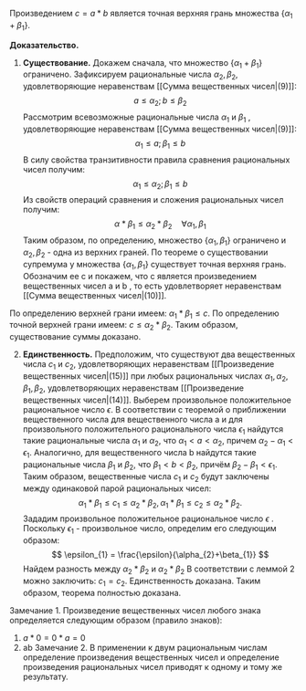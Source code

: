 Произведением $c=a*b$ является точная верхняя грань множества $\{\alpha_{1}+\beta_{1}\}$.

**Доказательство.**
1. **Существование.**
Докажем сначала, что множество $\{\alpha_{1}+\beta_{1}\}$ ограничено. Зафиксируем рациональные числа $\alpha_{2},\beta_{2}$, удовлетворяющие неравенствам [[Сумма вещественных чисел|(9)]]:
$$
a \le \alpha_{2}; b \le \beta_{2}
$$
Рассмотрим всевозможные рациональные числа $\alpha_{1}$ и $\beta_{1}$ , удовлетворяющие неравенствам [[Сумма вещественных чисел|(9)]]:
$$
\alpha_{1} \le a; \beta_{1} \le b
$$
В силу свойства транзитивности правила сравнения рациональных чисел получим:
$$
\alpha_{1} \le \alpha_{2}; \beta_{1} \le b
$$
Из свойств операций сравнения и сложения рациональных чисел получим:
$$
\alpha * \beta_{1} \le \alpha_{2}* \beta_{2} \quad \forall \alpha_{1},\beta_{1}
$$
Таким образом, по определению, множество $\{ \alpha_{1},\beta_{1} \}$ ограничено и $\alpha_{2},\beta_{2}$ - одна из верхних граней. 
По теореме о существовании супремума у множества $\{ \alpha_{1},\beta_{1} \}$ существует точная верхняя грань. Обозначим ее c и покажем, что c является произведением вещественных чисел a и b , то есть удовлетворяет неравенствам [[Сумма вещественных чисел|(10)]].

По определению верхней грани имеем: $\alpha_{1}*\beta_{1} \le c$.
По определению точной верхней грани имеем: $c \le \alpha_{2}*\beta_{2}$.
Таким образом, существование суммы доказано.

2. **Единственность.**
Предположим, что существуют два вещественных числа $c_1$ и $c_{2}$, удовлетворяющих неравенствам [[Произведение вещественных чисел|(15)]] при любых рациональных числах $\alpha_{1},\alpha_{2}, \beta_{1}, \beta_{2}$,  удовлетворяющих неравенствам [[Произведение вещественных чисел|(14)]]. Выберем произвольное положительное рациональное число $\epsilon$. В соответствии с теоремой о приближении вещественного числа для вещественного числа a и для произвольного положительного рационального числа $\epsilon_{1}$ найдутся такие рациональные числа $\alpha_{1}$ и $\alpha_{2}$, что $\alpha_{1} < a < \alpha_{2}$, причем $\alpha_{2} - \alpha_{1} < \epsilon_{1}$. Аналогично, для вещественного числа b найдутся такие рациональные числа $\beta_{1}$ и $\beta_{2}$, что $\beta_{1}<b<\beta_{2}$, причём $\beta_{2}-\beta_{1}<\epsilon_{1}$. 
Таким образом, вещественные числа $c_{1}$ и $c_{2}$ будут заключены между одинаковой парой рациональных чисел:
$$
\alpha_{1}*\beta_{1} \le c_{1} \le \alpha_{2}*\beta_{2}, \alpha_{1}*\beta_{1} \le c_{2} \le \alpha_{2}*\beta_{2}.
$$
Зададим произвольное положительное рациональное число $\epsilon$  . Поскольку $\epsilon_{1}$  - произвольное число, определим его следующим образом:
$$
\epsilon_{1} = \frac{\epsilon}{\alpha_{2}+\beta_{1}}
$$
Найдем разность между $\alpha_{2}*\beta_{2}$ и $\alpha_{2}*\beta_{2}$
В соответствии с леммой 2 можно заключить: $c_{1}=c_{2}$. 
Единственность доказана. Таким образом, теорема полностью доказана.

Замечание 1. Произведение вещественных чисел любого знака определяется следующим образом (правило знаков):
1. $a*0 = 0*a = 0$
2. ab
Замечание 2. В применении к двум рациональным числам определение произведения вещественных чисел и определение произведения рациональных чисел приводят к одному и тому же результату.